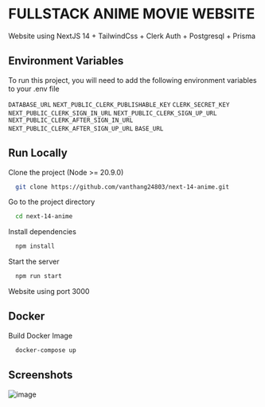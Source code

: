 # FULLSTACK ANIME MOVIE WEBSITE

Website using NextJS 14 + TailwindCss + Clerk Auth + Postgresql + Prisma

## Environment Variables

To run this project, you will need to add the following environment variables to your .env file

`DATABASE_URL`
`NEXT_PUBLIC_CLERK_PUBLISHABLE_KEY`
`CLERK_SECRET_KEY`
`NEXT_PUBLIC_CLERK_SIGN_IN_URL`
`NEXT_PUBLIC_CLERK_SIGN_UP_URL`
`NEXT_PUBLIC_CLERK_AFTER_SIGN_IN_URL`
`NEXT_PUBLIC_CLERK_AFTER_SIGN_UP_URL`
`BASE_URL`

## Run Locally

Clone the project (Node >= 20.9.0)

```bash
  git clone https://github.com/vanthang24803/next-14-anime.git
```

Go to the project directory

```bash
  cd next-14-anime
```

Install dependencies

```bash
  npm install
```

Start the server

```bash
  npm run start
```

Website using port 3000

## Docker

Build Docker Image

```bash
  docker-compose up
```

## Screenshots

![image](https://github.com/vanthang24803/next-14-anime/assets/101810628/4318f418-f3fe-4dff-84a0-d92b3e934b0b)

